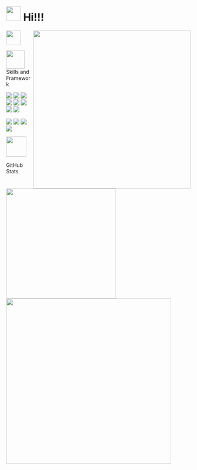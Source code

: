 # <img src="https://raw.githubusercontent.com/MartinHeinz/MartinHeinz/master/wave.gif" width= 40> Hi!!! 


 <img src = "https://media1.giphy.com/media/5k1Wu87CzkDfrx0Xwj/giphy.gif?cid=790b7611942ecae413c5914a1cad94253ada583ee0afd79a&rid=giphy.gif&ct=g" width = 430 align="right">
 
 <img src="https://media.giphy.com/media/WUlplcMpOCEmTGBtBW/giphy.gif" width="40">

<img src="https://media.giphy.com/media/VgCDAzcKvsR6OM0uWg/giphy.gif" width="50"> Skills and Framework

![](https://img.shields.io/badge/<Code>-<HTML>-informational?style=flat&logo==<LOGO_NAME>&logoColor=white&color=2bbc8a)
![](https://img.shields.io/badge/<Code>-<CSS>-informational?style=flat&logo=<LOGO_NAME>&logoColor=white&color=2bbc8a)
![](https://img.shields.io/badge/<Code>-<JavarScript>-informational?style=flat&logo=<LOGO_NAME>&logoColor=white&color=2bbc8a)
![](https://img.shields.io/badge/<Code>-<Redux>-informational?style=flat&logo=<LOGO_NAME>&logoColor=white&color=2bbc8a)
![](https://img.shields.io/badge/<Code>-<TypeScript>-informational?style=flat&logo=<LOGO_NAME>&logoColor=white&color=2bbc8a)
![](https://img.shields.io/badge/<Framework>-<React>-informational?style=flat&logo=<LOGO_NAME>&logoColor=white&color=2bbc8a)
![](https://img.shields.io/badge/<Code>-<React--Native>-informational?style=flat&logo=<LOGO_NAME>&logoColor=white&color=2bbc8a)
![](https://img.shields.io/badge/<Package>-<Styled-Component>-informational?style=flat&logo=<LOGO_NAME>&logoColor=white&color=2bbc8a)


![](https://img.shields.io/github/commit-activity/w/Andreaa-Dev/restaurant-template?color=red&style=plastic)
![](https://img.shields.io/github/last-commit/Andreaa-Dev/restaurant-template?color=purple)
![](https://img.shields.io/website?down_color=lightgrey&down_message=clothe&style=plastic&up_color=yellow&up_message=Self-learning&url=https%3A%2F%2Fexpense.mlem-mlem.net%2F)
![](https://img.shields.io/github/stars/Andreaa-Dev?style=plastic)






<img src="https://media.giphy.com/media/mGcNjsfWAjY5AEZNw6/giphy.gif" width="55"> 

GitHub Stats

<img align="center" width="300" src="https://github-readme-stats.vercel.app/api/top-langs/?username=Andreaa-Dev&theme=shades-of-purple" /> 

<img align="center" width="450" src="https://github-readme-stats.vercel.app/api/?username=Andreaa-Dev&theme=shades-of-purple" />
